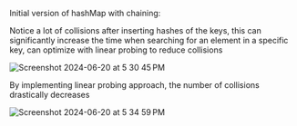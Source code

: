 Initial version of hashMap with chaining:

Notice a lot of collisions after inserting hashes of the keys, this can significantly increase the time when searching for an element in a specific key, can optimize with linear probing to reduce collisions

![Screenshot 2024-06-20 at 5 30 45 PM](https://github.com/thevictoriouscoder/Design-a-HashMap/assets/170362161/34602225-c98a-4080-9341-c30b872e07ab)

By implementing linear probing approach, the number of collisions drastically decreases

![Screenshot 2024-06-20 at 5 34 59 PM](https://github.com/thevictoriouscoder/Design-a-HashMap/assets/170362161/9cb3d70b-53e4-46a1-9344-941256e0c1f5)
